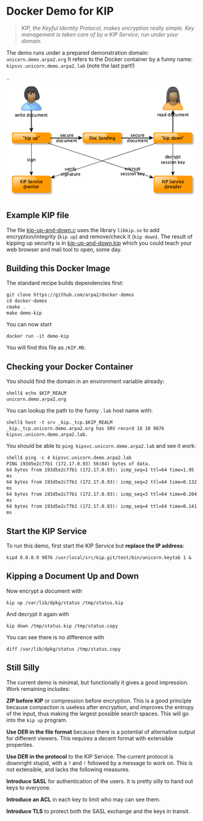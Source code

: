 # Docker Demo for KIP

> *KIP, the Keyful Identity Protocol, makes encryption really simple.
> Key management is taken care of by a KIP Service, run under your domain.*

The demo runs under a prepared demonstration domain: `unicorn.demo.arpa2.org`
It refers to the Docker container by a funny name: `kipsvc.unicorn.demo.arpa2.lab`
(note the last part!)

.. ![Overview of KIP](kip-overview.png)


## Example KIP file

The file [kip-up-and-down.c](kip-up-and-down.c) uses the library `libkip.so` to
add encryption/integrity (`kip up`) and remove/check it (`kip down`).  The result
of kipping up security is in [kip-up-and-down.kip](kip-up-and-down.kip) which
you could teach your web browser and mail tool to open, some day.


## Building this Docker Image

The standard recipe builds dependencies first:

```
git clone https://github.com/arpa2/docker-demos
cd docker-demos
cmake .
make demo-kip
```

You can now start

```
docker run -it demo-kip
```

You will find this file as `/KIP.MD`.


## Checking your Docker Container

You should find the domain in an environment variable already:

```
shell$ echo $KIP_REALM
unicorn.demo.arpa2.org
```

You can lookup the path to the funny `.lab` host name with:

```
shell$ host -t srv _kip._tcp.$KIP_REALM
_kip._tcp.unicorn.demo.arpa2.org has SRV record 10 10 9876 kipsvc.unicorn.demo.arpa2.lab.
```

You should be able to `ping kipsvc.unicorn.demo.arpa2.lab` and
see it work:

```
shell$ ping -c 4 kipsvc.unicorn.demo.arpa2.lab
PING 193d5e2c77b1 (172.17.0.93) 56(84) bytes of data.
64 bytes from 193d5e2c77b1 (172.17.0.93): icmp_seq=1 ttl=64 time=1.95 ms
64 bytes from 193d5e2c77b1 (172.17.0.93): icmp_seq=2 ttl=64 time=0.132 ms
64 bytes from 193d5e2c77b1 (172.17.0.93): icmp_seq=3 ttl=64 time=0.204 ms
64 bytes from 193d5e2c77b1 (172.17.0.93): icmp_seq=4 ttl=64 time=0.141 ms
```


## Start the KIP Service

To run this demo, first start the KIP Service but **replace the IP address**:

```
kipd 0.0.0.0 9876 /usr/local/src/kip.git/test/bin/unicorn.keytab 1 &
```


## Kipping a Document Up and Down

Now encrypt a document with

```
kip up /var/lib/dpkg/status /tmp/status.kip
```

And decrypt it again with

```
kip down /tmp/status.kip /tmp/status.copy
```

You can see there is no difference with

```
diff /var/lib/dpkg/status /tmp/status.copy
```

## Still Silly

The current demo is minimal, but functionally it gives a good impression.
Work remaining includes:

**ZIP before KIP** or compression before encryption.  This is a good principle
because compaction is useless after encryption, and improves the entropy of the
input, thus making the largest possible search spaces.  This will go into the
`kip up` program.

**Use DER in the file format** because there is a potential of alternative
output for different viewers.  This requires a decent format with extensible
properties.

**Use DER in the protocol** to the KIP Service.  The current protocol is
downright stupid, with a `?` and `!` followed by a message to work on.
This is not extensible, and lacks the following measures.

**Introduce SASL** for authentication of the users.  It is pretty silly to
hand out keys to everyone.

**Introduce an ACL** in each key to limit who may can see them.

**Introduce TLS** to protect both the SASL exchange and the keys in transit.

